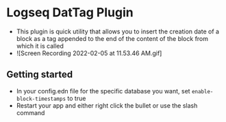 # Logseq DatTag Plugin
- This plugin is quick utility that allows you to insert the creation date of a block as a tag appended to the end of the content of the block from which it is called 
- ![Screen Recording 2022-02-05 at 11.53.46 AM.gif]
## Getting started
- In your config.edn file for the specific database you want, set `enable-block-timestamps` to true
- Restart your app and either right click the bullet or use the slash command
